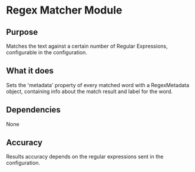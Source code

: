 # Regex Matcher Module

## Purpose

Matches the text against a certain number of Regular Expressions, configurable in the configuration.

## What it does

Sets the 'metadata' property of every matched word with a RegexMetadata object, containing info about the match result and label for the word.

## Dependencies

None 

## Accuracy

Results accuracy depends on the regular expressions sent in the configuration.